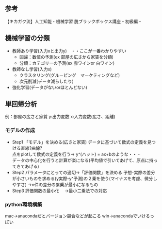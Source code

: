 ## 参考
【キカガク流】人工知能・機械学習 脱ブラックボックス講座 - 初級編 -


## 機械学習の分類
- 教師あり学習(入力xと出力y)　・・ここが一番わかりやすい
  - 回帰：数値の予測(ex 部屋の広さから家賃を分類)
  - 分類：カテゴリーの予測(ex 赤ワインor 白ワイン)
- 教師なし学習(入力x)
  - クラスタリング(グルーピング　マーケティングなど)
  - 次元削減(データ減らしたり)
- 強化学習(データがないorほとんどない)


## 単回帰分析

例：部屋の広さと家賃
y:出力変数
x:入力変数(広さ、距離)

### モデルの作成
- Step1 「モデル」を決める(広さと家賃)
  データに基づいて数式の定義を見つける直線?曲線?<br>
  点をplotして数式の定義を行う→ y^(ハット) = ax+bのような・・・<br>
  データの中心化を行うと計算が楽になる(平均値で引いてあげて、原点に持ってきてあげる)
- Step2 パラメータにとっての適切→「評価関数」を決める
  予想-実際の差分が小さいものを求める(y実際-y^予測)の２乗を使う(マイナスを考慮、微分しやすさ)
  →n件の差分の累乗が最小になるもの
- Step3 評価関数の最小化
　→最小二乗法での対応


### python環境構築
mac→anacondaだとバージョン競合などが起こる
win→anacondaでいけるっぽい